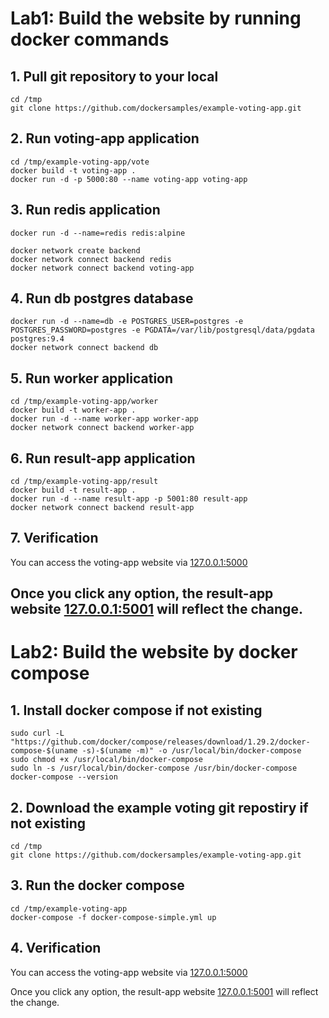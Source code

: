 # Lab1: Build the website by running docker commands

## 1. Pull git repository to your local
```
cd /tmp
git clone https://github.com/dockersamples/example-voting-app.git
```

## 2. Run voting-app application 
```
cd /tmp/example-voting-app/vote
docker build -t voting-app .
docker run -d -p 5000:80 --name voting-app voting-app
```

## 3. Run redis application
```
docker run -d --name=redis redis:alpine

docker network create backend
docker network connect backend redis
docker network connect backend voting-app
```

## 4. Run db postgres database 
```
docker run -d --name=db -e POSTGRES_USER=postgres -e POSTGRES_PASSWORD=postgres -e PGDATA=/var/lib/postgresql/data/pgdata postgres:9.4
docker network connect backend db
```

## 5. Run worker application
```
cd /tmp/example-voting-app/worker
docker build -t worker-app .
docker run -d --name worker-app worker-app
docker network connect backend worker-app
```

## 6. Run result-app application
```
cd /tmp/example-voting-app/result
docker build -t result-app .
docker run -d --name result-app -p 5001:80 result-app  
docker network connect backend result-app
```

## 7. Verification
You can access the voting-app website via [127.0.0.1:5000](http://127.0.0.1:5000)

Once you click any option, the result-app website [127.0.0.1:5001](http://127.0.0.1:5001) will reflect the change.
---
# Lab2: Build the website by docker compose

## 1. Install docker compose if not existing
```
sudo curl -L "https://github.com/docker/compose/releases/download/1.29.2/docker-compose-$(uname -s)-$(uname -m)" -o /usr/local/bin/docker-compose
sudo chmod +x /usr/local/bin/docker-compose
sudo ln -s /usr/local/bin/docker-compose /usr/bin/docker-compose
docker-compose --version
```

## 2. Download the example voting git repostiry if not existing
```
cd /tmp
git clone https://github.com/dockersamples/example-voting-app.git
```

## 3. Run the docker compose
```
cd /tmp/example-voting-app
docker-compose -f docker-compose-simple.yml up
```

## 4. Verification
You can access the voting-app website via [127.0.0.1:5000](http://127.0.0.1:5000)

Once you click any option, the result-app website [127.0.0.1:5001](http://127.0.0.1:5001) will reflect the change.
